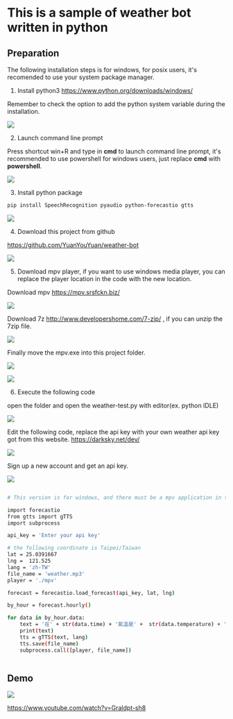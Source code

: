 # This is a sample of weather bot written in python

## Preparation

The following installation steps is for windows, 
for posix users, 
it's recomended to use your system package manager.

1. Install python3 https://www.python.org/downloads/windows/

Remember to check the option to add the python system variable during the installation.

![](pic/python.png)

2. Launch command line prompt

Press shortcut win+R and type in __cmd__ to launch command line prompt, 
it's recommended to use powershell for windows users, 
just replace __cmd__ with __powershell__.

![](pic/powershell.png)



3. Install python package

```sh
pip install SpeechRecognition pyaudio python-forecastio gtts
```

![](pic/powershell-2.png)

4. Download this project from github

https://github.com/YuanYouYuan/weather-bot

![](pic/git.png)


5. Download mpv player, if you want to use windows media player, 
you can replace the player location in the code with the new location.


Download mpv https://mpv.srsfckn.biz/

![](pic/mpv.png)

Download 7z http://www.developershome.com/7-zip/ , if you can unzip the 7zip file.

![](pic/7z.png)

Finally move the mpv.exe into this project folder.

![](pic/mpv-2.png)

![](pic/mpv-3.png)



6. Execute the following code

open the folder and open the weather-test.py with editor(ex. python IDLE)

![](pic/IDLE.png)

Edit the following code, replace the api key with your own weather api key got from this website.
https://darksky.net/dev/

![](pic/darksky.png)

Sign up a new account and get an api key.

![](pic/darksky-2.png)


```sh

# This version is for windows, and there must be a mpv application in this work directory

import forecastio
from gtts import gTTS
import subprocess

api_key = 'Enter your api key'

# the following coordinate is Taipei/Taiwan
lat = 25.0391667
lng =  121.525
lang = 'zh-TW'
file_name = 'weather.mp3'
player = './mpv'

forecast = forecastio.load_forecast(api_key, lat, lng)

by_hour = forecast.hourly()

for data in by_hour.data:
    text = '在' + str(data.time) + '氣溫是' +  str(data.temperature) + '度西'
    print(text)
    tts = gTTS(text, lang)
    tts.save(file_name)
    subprocess.call([player, file_name])
    

```


## Demo

![](pic/demo.png)

https://www.youtube.com/watch?v=Graldpt-sh8
